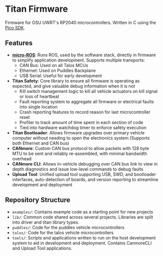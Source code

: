 # Titan Firmware
Firmware for OSU UWRT's RP2040 microcontrollers. Written in C using the [Pico SDK](https://github.com/raspberrypi/pico-sdk).

## Features
* **[micro-ROS](https://micro.ros.org/)**: Runs ROS, used by the software stack, directly in firmware to simplify application development. Supports multiple transports:
    * CAN Bus: Used on all Talos MCUs
    * Ethernet: Used on Puddles Backplane
    * USB Serial: Useful for early development
* **Titan Safety**: Core library to ensure all firmware is operating as expected, and give valuable debug information when it is not
    * Kill switch management logic to kill all vehicle actuators on kill signal or loss of heartbeat
    * Fault reporting system to aggregate all firmware or electrical faults into single location
    * Crash reporting features to record reason for last microcontroller reset
    * Profiler to track amount of time spent in each section of code
    * Tied into hardware watchdog timer to enforce safety execution
* **Titan Bootloader**: Allows firmware upgrades over primary vehicle computer without needing to open the electronics system (Supports both Ethernet and CAN bus)
* **CANmore**: Custom CAN bus protocol to allow packets with 128 byte MTU to be sent and reliably re-assembled, with minimal bandwidth overhead
* **CANmore CLI**: Allows in-vehicle debugging over CAN bus link to view in depth diagnostics and issue low-level commands to debug faults
* **Upload Tool**: Unified upload tool supporting USB, SWD, and bootloader interfaces, auto-detection of boards, and version reporting to streamline development and deployment

## Repository Structure

* `examples/`: Contains example code as a starting point for new projects
* `lib/`: Common code shared across several projects. Libraries are split into driver and titan library types.
* `puddles/`: Code for the puddles vehicle microcontrollers
* `talos/`: Code for the talos vehicle microcontrollers
* `tools/`: Scripts and applications written to run on the host development system to aid in development and deployment. Contains CanmoreCLI and Upload Tool applications.
